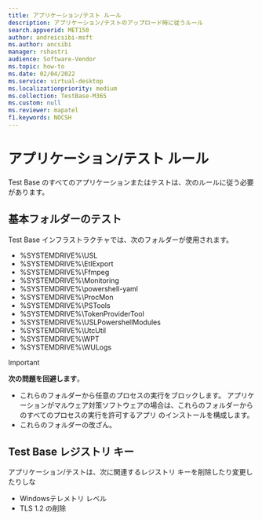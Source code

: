 ```yaml
---
title: アプリケーション/テスト ルール
description: アプリケーション/テストのアップロード時に従うルール
search.appverid: MET150
author: andreicsibi-msft
ms.author: ancsibi
manager: rshastri
audience: Software-Vendor
ms.topic: how-to
ms.date: 02/04/2022
ms.service: virtual-desktop
ms.localizationpriority: medium
ms.collection: TestBase-M365
ms.custom: null
ms.reviewer: mapatel
f1.keywords: NOCSH
---
```

# <a name="applicationtest-rules"></a>アプリケーション/テスト ルール

Test Base のすべてのアプリケーションまたはテストは、次のルールに従う必要があります。

## <a name="test-base-folders"></a>基本フォルダーのテスト 

Test Base インフラストラクチャでは、次のフォルダーが使用されます。
* %SYSTEMDRIVE%\USL
* %SYSTEMDRIVE%\EtlExport
* %SYSTEMDRIVE%\Ffmpeg
* %SYSTEMDRIVE%\Monitoring
* %SYSTEMDRIVE%\powershell-yaml
* %SYSTEMDRIVE%\ProcMon
* %SYSTEMDRIVE%\PSTools
* %SYSTEMDRIVE%\TokenProviderTool
* %SYSTEMDRIVE%\USLPowershellModules
* %SYSTEMDRIVE%\UtcUtil
* %SYSTEMDRIVE%\WPT
* %SYSTEMDRIVE%\WULogs

> [!IMPORTANT]
> **次の問題を回避します**。
> * これらのフォルダーから任意のプロセスの実行をブロックします。 アプリケーションがマルウェア対策ソフトウェアの場合は、これらのフォルダーからのすべてのプロセスの実行を許可するアプリ のインストールを構成します。
> * これらのフォルダーの改ざん。

## <a name="test-base-registry-keys"></a>Test Base レジストリ キー

アプリケーション/テストは、次に関連するレジストリ キーを削除したり変更したりしな
* Windowsテレメトリ レベル
* TLS 1.2 の削除
